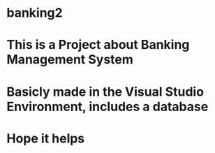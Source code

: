 # banking2
# This is a Project about Banking Management System
# Basicly made in the Visual Studio Environment, includes a database 
# Hope it helps
